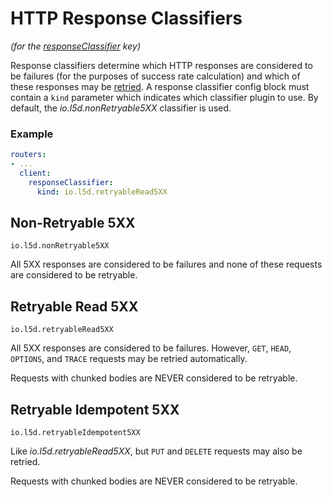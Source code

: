 # HTTP Response Classifiers

*(for the [responseClassifier](config.md#response_classifier) key)*

Response classifiers determine which HTTP responses are considered to
be failures (for the purposes of success rate calculation) and which
of these responses may be [retried](retries.md). A response classifier
config block must contain a `kind` parameter which indicates which classifier
plugin to use.  By default, the _io.l5d.nonRetryable5XX_ classifier is used.

### Example

```yaml
routers:
- ...
  client:
    responseClassifier:
      kind: io.l5d.retryableRead5XX
```

## Non-Retryable 5XX

`io.l5d.nonRetryable5XX`

All 5XX responses are considered to be failures and none of these
requests are considered to be retryable.

## Retryable Read 5XX

`io.l5d.retryableRead5XX`

All 5XX responses are considered to be failures. However, `GET`,
`HEAD`, `OPTIONS`, and `TRACE` requests may be retried automatically.

Requests with chunked bodies are NEVER considered to be retryable.

## Retryable Idempotent 5XX

`io.l5d.retryableIdempotent5XX`

Like _io.l5d.retryableRead5XX_, but `PUT` and `DELETE` requests may
also be retried.

Requests with chunked bodies are NEVER considered to be retryable.
